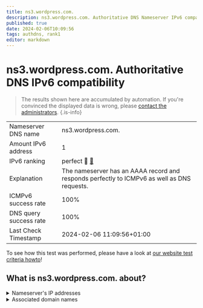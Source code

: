 ```yaml
---
title: ns3.wordpress.com.
description: ns3.wordpress.com. Authoritative DNS Nameserver IPv6 compatibility
published: true
date: 2024-02-06T10:09:56
tags: authdns, rank1
editor: markdown
---
```


# ns3.wordpress.com. Authoritative DNS IPv6 compatibility

> The results shown here are accumulated by automation. If you're convinced the displayed data is wrong, please [contact the administrators](/howto/chat). 
{.is-info}




|   |   |
| - | - |
| Nameserver DNS name | ns3.wordpress.com.
| Amount IPv6 address | 1
| IPv6 ranking | perfect :1st_place_medal: [🔗](/howto/ranking) |
| Explanation | The nameserver has an AAAA record and responds perfectly to ICMPv6 as well as DNS requests. |
| ICMPv6 success rate | 100%|
| DNS query success rate | 100% |
| Last Check Timestamp | 2024-02-06 11:09:56+01:00 |

To see how this test was performed, please have a look at [our website test criteria howto](/howto/testcriteria/authdns)!


## What is ns3.wordpress.com. about?




<details>
<summary>Nameserver's IP addresses</summary>

2620:115:c00f::c000:4a09

</details>



<details>
<summary>Associated domain names</summary>

wordpress.com

</details>
